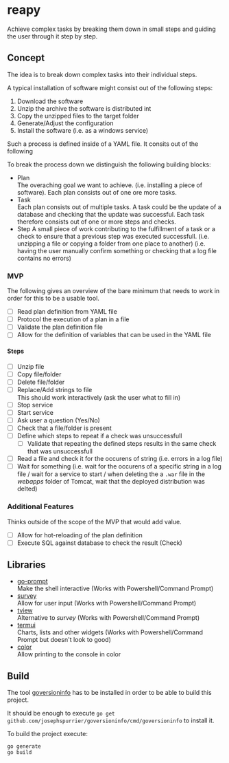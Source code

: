 # reapy

Achieve complex tasks by breaking them down in small steps and guiding the user through it step by step.

## Concept

The idea is to break down complex tasks into their individual steps.

A typical installation of software might consist out of the following steps:

1. Download the software
2. Unzip the archive the software is distributed int
3. Copy the unzipped files to the target folder
4. Generate/Adjust the configuration
5. Install the software (i.e. as a windows service)

Such a process is defined inside of a YAML file. It consits out of the following 

To break the process down we distinguish the following building blocks:

* Plan  
The overaching goal we want to achieve. (i.e. installing a piece of software). Each plan consists out of one ore more tasks.
* Task  
Each plan consists out of multiple tasks. A task could be the update of a database and checking that the update was successful. Each task therefore consists out of one or more steps and checks.
* Step
A small piece of work contributing to the fulfillment of a task or a check to ensure that a previous step was executed successfull. (i.e. unzipping a file or copying a folder from one place to another) (i.e. having the user manually confirm something or checking that a log file contains no errors)

### MVP

The following gives an overview of the bare minimum that needs to work in order for this to be a usable tool.

* [ ] Read plan definition from YAML file
* [ ] Protocol the execution of a plan in a file
* [ ] Validate the plan definition file
* [ ] Allow for the definition of variables that can be used in the YAML file

#### Steps

* [ ] Unzip file
* [ ] Copy file/folder
* [ ] Delete file/folder
* [ ] Replace/Add strings to file  
This should work interactively (ask the user what to fill in)
* [ ] Stop service
* [ ] Start service
* [ ] Ask user a question (Yes/No)
* [ ] Check that a file/folder is present
* [ ] Define which steps to repeat if a check was unsuccessfull
  * [ ] Validate that repeating the defined steps results in the same check that was unsuccessfull
* [ ] Read a file and check it for the occurens of string (i.e. errors in a log file)
* [ ] Wait for something (i.e. wait for the occurens of a specific string in a log file / wait for a service to start / when deleting the a `.war` file in the *webapps* folder of Tomcat, wait that the deployed distribution was delted)

### Additional Features

Thinks outside of the scope of the MVP that would add value.

* [ ] Allow for hot-reloading of the plan definition
* [ ] Execute SQL against database to check the result (Check)

## Libraries

* [go-prompt](https://github.com/c-bata/go-prompt)  
Make the shell interactive (Works with Powershell/Command Prompt)
* [survey](https://github.com/AlecAivazis/survey)  
Allow for user input (Works with Powershell/Command Prompt)
* [tview](https://github.com/rivo/tview)  
Alternative to *survey* (Works with Powershell/Command Prompt)
* [termui](https://github.com/gizak/termui)  
Charts, lists and other widgets (Works with Powershell/Command Prompt but doesn't look to good)
* [color](github.com/gookit/color)  
Allow printing to the console in color

## Build

The tool [goversioninfo](https://github.com/josephspurrier/goversioninfo) has to be installed in order to be able to build this project.

It should be enough to execute `go get github.com/josephspurrier/goversioninfo/cmd/goversioninfo` to install it.

To build the project execute:

```shell
go generate
go build
```
